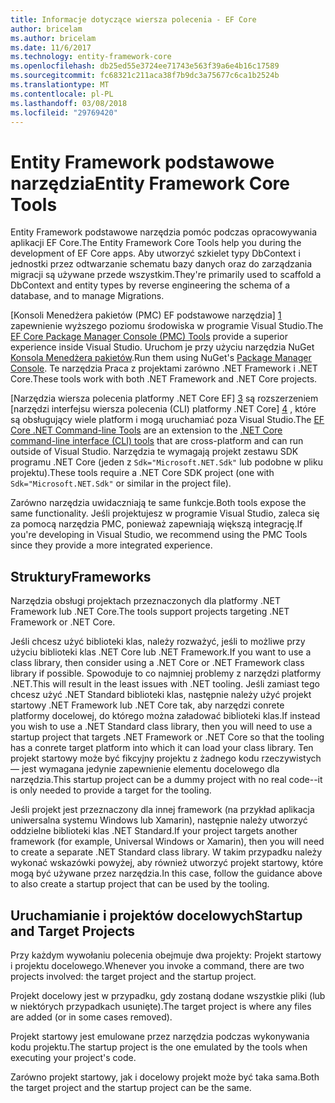 ```yaml
---
title: Informacje dotyczące wiersza polecenia - EF Core
author: bricelam
ms.author: bricelam
ms.date: 11/6/2017
ms.technology: entity-framework-core
ms.openlocfilehash: db25ed55e3724ee71743e563f39a6e4b16c17589
ms.sourcegitcommit: fc68321c211aca38f7b9dc3a75677c6ca1b2524b
ms.translationtype: MT
ms.contentlocale: pl-PL
ms.lasthandoff: 03/08/2018
ms.locfileid: "29769420"
---
```

<a name="entity-framework-core-tools"></a><span data-ttu-id="a2692-102">Entity Framework podstawowe narzędzia</span><span class="sxs-lookup"><span data-stu-id="a2692-102">Entity Framework Core Tools</span></span>
===========================
<span data-ttu-id="a2692-103">Entity Framework podstawowe narzędzia pomóc podczas opracowywania aplikacji EF Core.</span><span class="sxs-lookup"><span data-stu-id="a2692-103">The Entity Framework Core Tools help you during the development of EF Core apps.</span></span> <span data-ttu-id="a2692-104">Aby utworzyć szkielet typy DbContext i jednostki przez odtwarzanie schematu bazy danych oraz do zarządzania migracji są używane przede wszystkim.</span><span class="sxs-lookup"><span data-stu-id="a2692-104">They're primarily used to scaffold a DbContext and entity types by reverse engineering the schema of a database, and to manage Migrations.</span></span>

<span data-ttu-id="a2692-105">[Konsoli Menedżera pakietów (PMC) EF podstawowe narzędzia] [ 1] zapewnienie wyższego poziomu środowiska w programie Visual Studio.</span><span class="sxs-lookup"><span data-stu-id="a2692-105">The [EF Core Package Manager Console (PMC) Tools][1] provide a superior experience inside Visual Studio.</span></span> <span data-ttu-id="a2692-106">Uruchom je przy użyciu narzędzia NuGet [Konsola Menedżera pakietów][2].</span><span class="sxs-lookup"><span data-stu-id="a2692-106">Run them using NuGet's [Package Manager Console][2].</span></span> <span data-ttu-id="a2692-107">Te narzędzia Praca z projektami zarówno .NET Framework i .NET Core.</span><span class="sxs-lookup"><span data-stu-id="a2692-107">These tools work with both .NET Framework and .NET Core projects.</span></span>

<span data-ttu-id="a2692-108">[Narzędzia wiersza polecenia platformy .NET Core EF] [ 3] są rozszerzeniem [narzędzi interfejsu wiersza polecenia (CLI) platformy .NET Core] [ 4] , które są obsługujący wiele platform i mogą uruchamiać poza Visual Studio.</span><span class="sxs-lookup"><span data-stu-id="a2692-108">The [EF Core .NET Command-line Tools][3] are an extension to the [.NET Core command-line interface (CLI) tools][4] that are cross-platform and can run outside of Visual Studio.</span></span> <span data-ttu-id="a2692-109">Narzędzia te wymagają projekt zestawu SDK programu .NET Core (jeden z `Sdk="Microsoft.NET.Sdk"` lub podobne w pliku projektu).</span><span class="sxs-lookup"><span data-stu-id="a2692-109">These tools require a .NET Core SDK project (one with `Sdk="Microsoft.NET.Sdk"` or similar in the project file).</span></span>

<span data-ttu-id="a2692-110">Zarówno narzędzia uwidaczniają te same funkcje.</span><span class="sxs-lookup"><span data-stu-id="a2692-110">Both tools expose the same functionality.</span></span> <span data-ttu-id="a2692-111">Jeśli projektujesz w programie Visual Studio, zaleca się za pomocą narzędzia PMC, ponieważ zapewniają większą integrację.</span><span class="sxs-lookup"><span data-stu-id="a2692-111">If you're developing in Visual Studio, we recommend using the PMC Tools since they provide a more integrated experience.</span></span>

<a name="frameworks"></a><span data-ttu-id="a2692-112">Struktury</span><span class="sxs-lookup"><span data-stu-id="a2692-112">Frameworks</span></span>
----------
<span data-ttu-id="a2692-113">Narzędzia obsługi projektach przeznaczonych dla platformy .NET Framework lub .NET Core.</span><span class="sxs-lookup"><span data-stu-id="a2692-113">The tools support projects targeting .NET Framework or .NET Core.</span></span>

<span data-ttu-id="a2692-114">Jeśli chcesz użyć biblioteki klas, należy rozważyć, jeśli to możliwe przy użyciu biblioteki klas .NET Core lub .NET Framework.</span><span class="sxs-lookup"><span data-stu-id="a2692-114">If you want to use a class library, then consider using a .NET Core or .NET Framework class library if possible.</span></span> <span data-ttu-id="a2692-115">Spowoduje to co najmniej problemy z narzędzi platformy .NET.</span><span class="sxs-lookup"><span data-stu-id="a2692-115">This will result in the least issues with .NET tooling.</span></span> <span data-ttu-id="a2692-116">Jeśli zamiast tego chcesz użyć .NET Standard biblioteki klas, następnie należy użyć projekt startowy .NET Framework lub .NET Core tak, aby narzędzi conrete platformy docelowej, do którego można załadować biblioteki klas.</span><span class="sxs-lookup"><span data-stu-id="a2692-116">If instead you wish to use a .NET Standard class library, then you will need to use a startup project that targets .NET Framework or .NET Core so that the tooling has a conrete target platform into which it can load your class library.</span></span> <span data-ttu-id="a2692-117">Ten projekt startowy może być fikcyjny projektu z żadnego kodu rzeczywistych — jest wymagana jedynie zapewnienie elementu docelowego dla narzędzia.</span><span class="sxs-lookup"><span data-stu-id="a2692-117">This startup project can be a dummy project with no real code--it is only needed to provide a target for the tooling.</span></span>

<span data-ttu-id="a2692-118">Jeśli projekt jest przeznaczony dla innej framework (na przykład aplikacja uniwersalna systemu Windows lub Xamarin), następnie należy utworzyć oddzielne biblioteki klas .NET Standard.</span><span class="sxs-lookup"><span data-stu-id="a2692-118">If your project targets another framework (for example, Universal Windows or Xamarin), then you will need to create a separate .NET Standard class library.</span></span> <span data-ttu-id="a2692-119">W takim przypadku należy wykonać wskazówki powyżej, aby również utworzyć projekt startowy, które mogą być używane przez narzędzia.</span><span class="sxs-lookup"><span data-stu-id="a2692-119">In this case, follow the guidance above to also create a startup project that can be used by the tooling.</span></span>

<a name="startup-and-target-projects"></a><span data-ttu-id="a2692-120">Uruchamianie i projektów docelowych</span><span class="sxs-lookup"><span data-stu-id="a2692-120">Startup and Target Projects</span></span>
---------------------------
<span data-ttu-id="a2692-121">Przy każdym wywołaniu polecenia obejmuje dwa projekty: Projekt startowy i projektu docelowego.</span><span class="sxs-lookup"><span data-stu-id="a2692-121">Whenever you invoke a command, there are two projects involved: the target project and the startup project.</span></span>

<span data-ttu-id="a2692-122">Projekt docelowy jest w przypadku, gdy zostaną dodane wszystkie pliki (lub w niektórych przypadkach usunięte).</span><span class="sxs-lookup"><span data-stu-id="a2692-122">The target project is where any files are added (or in some cases removed).</span></span>

<span data-ttu-id="a2692-123">Projekt startowy jest emulowane przez narzędzia podczas wykonywania kodu projektu.</span><span class="sxs-lookup"><span data-stu-id="a2692-123">The startup project is the one emulated by the tools when executing your project's code.</span></span>

<span data-ttu-id="a2692-124">Zarówno projekt startowy, jak i docelowy projekt może być taka sama.</span><span class="sxs-lookup"><span data-stu-id="a2692-124">Both the target project and the startup project can be the same.</span></span>


  [1]: powershell.md
  [2]: https://docs.microsoft.com/nuget/tools/package-manager-console
  [3]: dotnet.md
  [4]: https://docs.microsoft.com/dotnet/core/tools/

